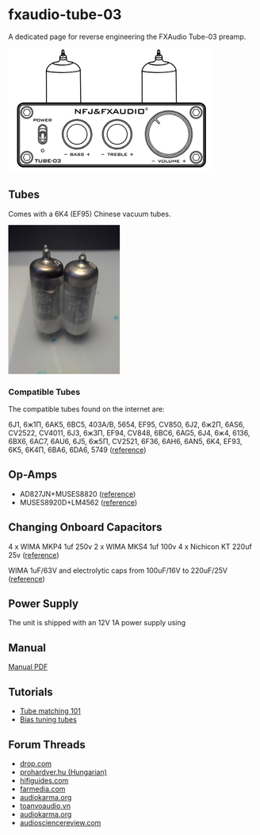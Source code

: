 # fxaudio-tube-03
A dedicated page for reverse engineering the FXAudio Tube-03 preamp.

![image](img/schematic_front.png)


## Tubes
Comes with a 6K4 (EF95) Chinese vacuum tubes.

<img src="img/parts/tubes.jpg" height="300">

### Compatible Tubes
The compatible tubes found on the internet are:

6J1, 6ж1П, 6AK5, 6BC5, 403A/B, 5654, EF95, CV850, 6J2, 6ж2П, 6AS6, CV2522, CV4011, 6J3, 6ж3П, EF94, CV848, 6BC6, 6AG5, 6J4, 6ж4, 6136, 6BX6, 6AC7, 6AU6, 6J5, 6ж5П, CV2521, 6F36, 6AH6, 6AN5, 6K4, EF93, 6K5, 6K4П, 6BA6, 6DA6, 5749 ([reference](https://doukaudio.com/products/mini-vacuum-tube-headphone-amplifier-hifi-stereo-desktop-audio-pre-amplifier))

## Op-Amps
- AD827JN+MUSES8820 ([reference](https://www.youtube.com/watch?v=S-pgNuk6AKQ))
- MUSES8920D+LM4562 ([reference](https://forum.hifiguides.com/t/chinese-tube-power-pre-amps-tube-buffers/6646/165))

## Changing Onboard Capacitors
4 x WIMA MKP4 1uf 250v
2 x WIMA MKS4 1uf 100v
4 x Nichicon KT 220uf 25v
([reference](https://audiokarma.org/forums/index.php?threads/fx-audio-6j1-tube-preamp-a-31-wonder.848535/post-13997979))

WIMA 1uF/63V and electrolytic caps from 100uF/16V to 220uF/25V
([reference](https://audiokarma.org/forums/index.php?threads/fx-audio-6j1-tube-preamp-a-31-wonder.848535/post-13730561))

## Power Supply
The unit is shipped with an 12V 1A power supply using 

## Manual
[Manual PDF](manual/fx-audio-tube-03-user-manual.pdf)

## Tutorials
- [Tube matching 101](https://tubemaze.info/tube-matching-101)
- [Bias tuning tubes](https://robrobinette.com/How_to_Bias_a_Tube_Amp.htm)

## Forum Threads
- [drop.com](https://drop.com/buy/fx-audio-tube-03-preamp-buffer/talk#discussions)
- [prohardver.hu (Hungarian)](https://prohardver.hu/tema/fulhallgato_erositok_dacs_headamps_headphone_amplifiers/hsz_87015-87015.html)
- [hifiguides.com](https://forum.hifiguides.com/t/chinese-tube-power-pre-amps-tube-buffers/6646/73)
- [farmedia.com](https://farmedia.com/tube-audio-line-level-buffers/)
- [audiokarma.org](https://audiokarma.org/forums/index.php?threads/a-review-of-fx-audio-6j1-tube-preamp-not.916958/page-2#post-14299487)
- [toanvoaudio.vn](https://toanvoaudio.vn/shop/fx-audio-tube-03-mod-full-opan-hiend-muses01-muses02/)
- [audiokarma.org](https://audiokarma.org/forums/index.php?threads/redux-and-more-fx-audio-6j1-tube-preamp-a-31-wonder.980897/)
- [audiosciencereview.com](https://www.audiosciencereview.com/forum/index.php?threads/tube-03.19480/page-2)